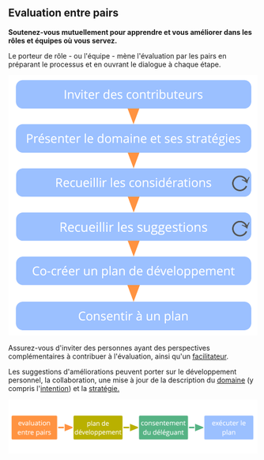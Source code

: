 ## Evaluation entre pairs

**Soutenez-vous mutuellement pour apprendre et vous améliorer dans les rôles et équipes où vous servez.**

Le porteur de rôle - ou l'équipe - mène l'évaluation par les pairs en préparant le processus et en ouvrant le dialogue à chaque étape.

![Processus d'évaluation par ses pairs](img/process/peer-review.png)

Assurez-vous d'inviter des personnes ayant des perspectives complémentaires à contribuer à l'évaluation, ainsi qu'un [facilitateur](section:facilitate-meetings).

Les suggestions d'améliorations peuvent porter sur le développement personnel, la collaboration, une mise à jour de la description du [domaine](glossary:domain) (y compris l'[intention](glossary:organizational-driver)) et la [stratégie.](glossary:strategy)

![L'amélioration continue des capacités des personnes à porter efficacement leurs rôles ou à collaborer en équipe](img/evolution/development-process.png)
